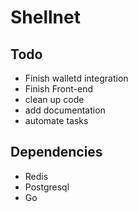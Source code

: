 # Shellnet

## Todo
* Finish walletd integration
* Finish Front-end
* clean up code
* add documentation
* automate tasks


## Dependencies
* Redis
* Postgresql
* Go

